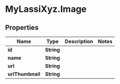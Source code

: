# MyLassiXyz.Image

## Properties

Name | Type | Description | Notes
------------ | ------------- | ------------- | -------------
**id** | **String** |  | 
**name** | **String** |  | 
**url** | **String** |  | 
**urlThumbnail** | **String** |  | 


